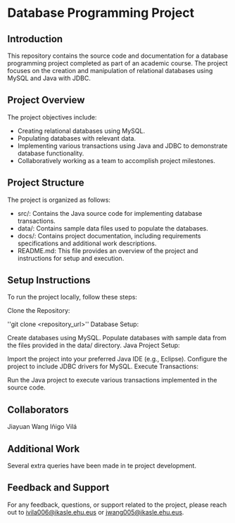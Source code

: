 # Database Programming Project

## Introduction
This repository contains the source code and documentation for a database programming project completed as part of an academic course. The project focuses on the creation and manipulation of relational databases using MySQL and Java with JDBC.

## Project Overview
The project objectives include:

* Creating relational databases using MySQL.
* Populating databases with relevant data.
* Implementing various transactions using Java and JDBC to demonstrate database functionality.
* Collaboratively working as a team to accomplish project milestones.

## Project Structure
The project is organized as follows:

* src/: Contains the Java source code for implementing database transactions.
* data/: Contains sample data files used to populate the databases.
* docs/: Contains project documentation, including requirements specifications and additional work descriptions.
* README.md: This file provides an overview of the project and instructions for setup and execution.

## Setup Instructions
To run the project locally, follow these steps:

Clone the Repository:

''git clone <repository_url>''
Database Setup:

Create databases using MySQL.
Populate databases with sample data from the files provided in the data/ directory.
Java Project Setup:

Import the project into your preferred Java IDE (e.g., Eclipse).
Configure the project to include JDBC drivers for MySQL.
Execute Transactions:

Run the Java project to execute various transactions implemented in the source code.

## Collaborators
Jiayuan Wang
Iñigo Vilá

## Additional Work
Several extra queries have been made in te project development.

## Feedback and Support
For any feedback, questions, or support related to the project, please reach out to ivila006@ikasle.ehu.eus or jwang005@ikasle.ehu.eus.
